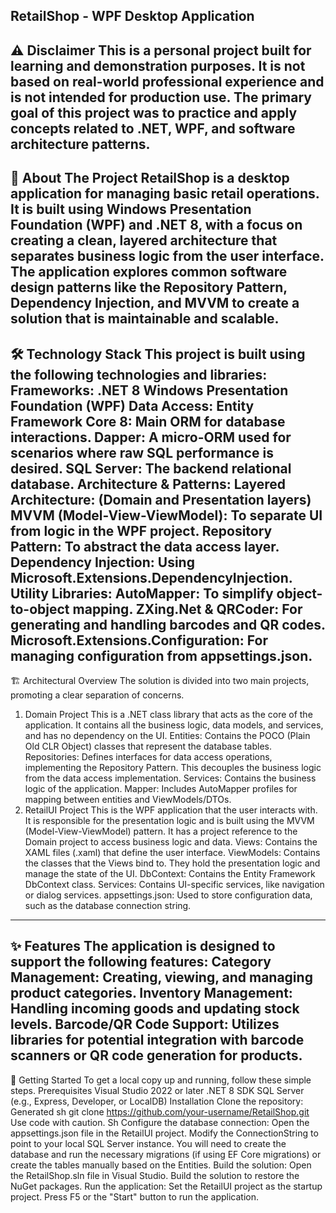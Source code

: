 RetailShop - WPF Desktop Application
------------------------------------------------------------------------------
⚠️ Disclaimer
This is a personal project built for learning and demonstration purposes. It is not based on real-world professional experience and is not intended for production use. The primary goal of this project was to practice and apply concepts related to .NET, WPF, and software architecture patterns.
------------------------------------------------------------------------------
📖 About The Project
RetailShop is a desktop application for managing basic retail operations. It is built using Windows Presentation Foundation (WPF) and .NET 8, with a focus on creating a clean, layered architecture that separates business logic from the user interface.
The application explores common software design patterns like the Repository Pattern, Dependency Injection, and MVVM to create a solution that is maintainable and scalable.
------------------------------------------------------------------------------
🛠️ Technology Stack
This project is built using the following technologies and libraries:
Frameworks:
.NET 8
Windows Presentation Foundation (WPF)
Data Access:
Entity Framework Core 8: Main ORM for database interactions.
Dapper: A micro-ORM used for scenarios where raw SQL performance is desired.
SQL Server: The backend relational database.
Architecture & Patterns:
Layered Architecture: (Domain and Presentation layers)
MVVM (Model-View-ViewModel): To separate UI from logic in the WPF project.
Repository Pattern: To abstract the data access layer.
Dependency Injection: Using Microsoft.Extensions.DependencyInjection.
Utility Libraries:
AutoMapper: To simplify object-to-object mapping.
ZXing.Net & QRCoder: For generating and handling barcodes and QR codes.
Microsoft.Extensions.Configuration: For managing configuration from appsettings.json.
------------------------------------------------------------------------------
🏗️ Architectural Overview
The solution is divided into two main projects, promoting a clear separation of concerns.
1. Domain Project
This is a .NET class library that acts as the core of the application. It contains all the business logic, data models, and services, and has no dependency on the UI.
Entities: Contains the POCO (Plain Old CLR Object) classes that represent the database tables.
Repositories: Defines interfaces for data access operations, implementing the Repository Pattern. This decouples the business logic from the data access implementation.
Services: Contains the business logic of the application.
Mapper: Includes AutoMapper profiles for mapping between entities and ViewModels/DTOs.
2. RetailUI Project
This is the WPF application that the user interacts with. It is responsible for the presentation logic and is built using the MVVM (Model-View-ViewModel) pattern.
It has a project reference to the Domain project to access business logic and data.
Views: Contains the XAML files (.xaml) that define the user interface.
ViewModels: Contains the classes that the Views bind to. They hold the presentation logic and manage the state of the UI.
DbContext: Contains the Entity Framework DbContext class.
Services: Contains UI-specific services, like navigation or dialog services.
appsettings.json: Used to store configuration data, such as the database connection string.
------------------------------------------------------------------------------
✨ Features
The application is designed to support the following features:
Category Management: Creating, viewing, and managing product categories.
Inventory Management: Handling incoming goods and updating stock levels.
Barcode/QR Code Support: Utilizes libraries for potential integration with barcode scanners or QR code generation for products.
------------------------------------------------------------------------------
🚀 Getting Started
To get a local copy up and running, follow these simple steps.
Prerequisites
Visual Studio 2022 or later
.NET 8 SDK
SQL Server (e.g., Express, Developer, or LocalDB)
Installation
Clone the repository:
Generated sh
git clone https://github.com/your-username/RetailShop.git
Use code with caution.
Sh
Configure the database connection:
Open the appsettings.json file in the RetailUI project.
Modify the ConnectionString to point to your local SQL Server instance.
You will need to create the database and run the necessary migrations (if using EF Core migrations) or create the tables manually based on the Entities.
Build the solution:
Open the RetailShop.sln file in Visual Studio.
Build the solution to restore the NuGet packages.
Run the application:
Set the RetailUI project as the startup project.
Press F5 or the "Start" button to run the application.
